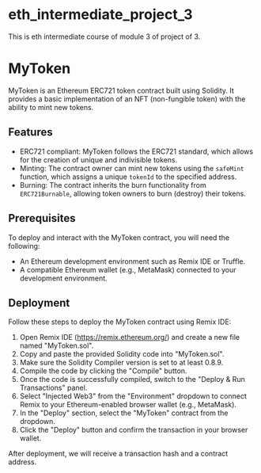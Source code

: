 # eth_intermediate_project_3
This is eth intermediate course of module 3 of project of 3.

# MyToken
MyToken is an Ethereum ERC721 token contract built using Solidity. It provides a basic implementation of an NFT (non-fungible token) with the ability to mint new tokens.

## Features

- ERC721 compliant: MyToken follows the ERC721 standard, which allows for the creation of unique and indivisible tokens.
- Minting: The contract owner can mint new tokens using the `safeMint` function, which assigns a unique `tokenId` to the specified address.
- Burning: The contract inherits the burn functionality from `ERC721Burnable`, allowing token owners to burn (destroy) their tokens.

## Prerequisites

To deploy and interact with the MyToken contract, you will need the following:

- An Ethereum development environment such as Remix IDE or Truffle.
- A compatible Ethereum wallet (e.g., MetaMask) connected to your development environment.

## Deployment

Follow these steps to deploy the MyToken contract using Remix IDE:

1. Open Remix IDE (https://remix.ethereum.org/) and create a new file named "MyToken.sol".
2. Copy and paste the provided Solidity code into "MyToken.sol".
3. Make sure the Solidity Compiler version is set to at least 0.8.9.
4. Compile the code by clicking the "Compile" button.
5. Once the code is successfully compiled, switch to the "Deploy & Run Transactions" panel.
6. Select "Injected Web3" from the "Environment" dropdown to connect Remix to your Ethereum-enabled browser wallet (e.g., MetaMask).
7. In the "Deploy" section, select the "MyToken" contract from the dropdown.
8. Click the "Deploy" button and confirm the transaction in your browser wallet.

After deployment, we will receive a transaction hash and a contract address.



